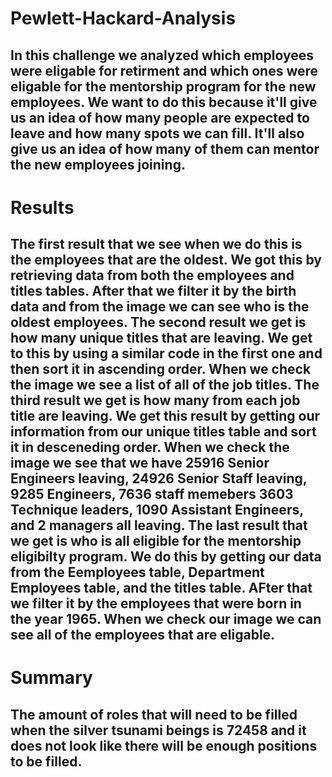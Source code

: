 # Pewlett-Hackard-Analysis
## In this challenge we analyzed which employees were eligable for retirment and which ones were eligable for the mentorship program for the new employees. We want to do this because it'll give us an idea of how many people are expected to leave and how many spots we can fill. It'll also give us an idea of how many of them can mentor the new employees joining. 
# Results
## The first result that we see when we do this is the employees that are the oldest. We got this by retrieving data from both the employees and titles tables. After that we filter it by the birth data and from the image we can see who is the oldest employees. The second result we get is how many unique titles that are leaving. We get to this by using a similar code in the first one and then sort it in ascending order. When we check the image we see a list of all of the job titles. The third result we get is how many from each job title are leaving. We get this result by getting our information from our unique titles table and sort it in desceneding order. When we check the image we see that we have 25916 Senior Engineers leaving, 24926 Senior Staff leaving, 9285 Engineers, 7636 staff memebers 3603 Technique leaders, 1090 Assistant Engineers, and 2 managers all leaving. The last result that we get is who is all eligible for the mentorship eligibilty program. We do this by getting our data from the Eemployees table, Department Employees table, and the titles table. AFter that we filter it by the employees that were born in the year 1965. When we check our image we can see all of the employees that are eligable.
# Summary
## The amount of roles that will need to be filled when the silver tsunami beings is 72458 and it does not look like there will be enough positions to be filled. 
